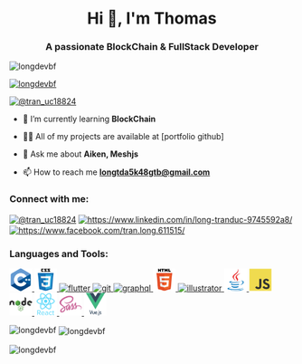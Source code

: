<h1 align="center">Hi 👋, I'm Thomas</h1>
<h3 align="center">A passionate BlockChain & FullStack Developer</h3>

<p align="left"> <img src="https://komarev.com/ghpvc/?username=longdevbf&label=Profile%20views&color=0e75b6&style=flat" alt="longdevbf" /> </p>

<p align="left"> <a href="https://github.com/ryo-ma/github-profile-trophy"><img src="https://github-profile-trophy.vercel.app/?username=longdevbf" alt="longdevbf" /></a> </p>

<p align="left"> <a href="https://twitter.com/@tran_uc18824" target="blank"><img src="https://img.shields.io/twitter/follow/@tran_uc18824?logo=twitter&style=for-the-badge" alt="@tran_uc18824" /></a> </p>

- 🌱 I’m currently learning **BlockChain**

- 👨‍💻 All of my projects are available at [portfolio github]

- 💬 Ask me about **Aiken, Meshjs**

- 📫 How to reach me **longtda5k48gtb@gmail.com**

<h3 align="left">Connect with me:</h3>
<p align="left">
<a href="https://twitter.com/@tran_uc18824" target="blank"><img align="center" src="https://raw.githubusercontent.com/rahuldkjain/github-profile-readme-generator/master/src/images/icons/Social/twitter.svg" alt="@tran_uc18824" height="30" width="40" /></a>
<a href="https://linkedin.com/in/https://www.linkedin.com/in/long-tranduc-9745592a8/" target="blank"><img align="center" src="https://raw.githubusercontent.com/rahuldkjain/github-profile-readme-generator/master/src/images/icons/Social/linked-in-alt.svg" alt="https://www.linkedin.com/in/long-tranduc-9745592a8/" height="30" width="40" /></a>
<a href="https://fb.com/https://www.facebook.com/tran.long.611515/" target="blank"><img align="center" src="https://raw.githubusercontent.com/rahuldkjain/github-profile-readme-generator/master/src/images/icons/Social/facebook.svg" alt="https://www.facebook.com/tran.long.611515/" height="30" width="40" /></a>
</p>

<h3 align="left">Languages and Tools:</h3>
<p align="left"> <a href="https://www.w3schools.com/cpp/" target="_blank" rel="noreferrer"> <img src="https://raw.githubusercontent.com/devicons/devicon/master/icons/cplusplus/cplusplus-original.svg" alt="cplusplus" width="40" height="40"/> </a> <a href="https://www.w3schools.com/css/" target="_blank" rel="noreferrer"> <img src="https://raw.githubusercontent.com/devicons/devicon/master/icons/css3/css3-original-wordmark.svg" alt="css3" width="40" height="40"/> </a> <a href="https://flutter.dev" target="_blank" rel="noreferrer"> <img src="https://www.vectorlogo.zone/logos/flutterio/flutterio-icon.svg" alt="flutter" width="40" height="40"/> </a> <a href="https://git-scm.com/" target="_blank" rel="noreferrer"> <img src="https://www.vectorlogo.zone/logos/git-scm/git-scm-icon.svg" alt="git" width="40" height="40"/> </a> <a href="https://graphql.org" target="_blank" rel="noreferrer"> <img src="https://www.vectorlogo.zone/logos/graphql/graphql-icon.svg" alt="graphql" width="40" height="40"/> </a> <a href="https://www.w3.org/html/" target="_blank" rel="noreferrer"> <img src="https://raw.githubusercontent.com/devicons/devicon/master/icons/html5/html5-original-wordmark.svg" alt="html5" width="40" height="40"/> </a> <a href="https://www.adobe.com/in/products/illustrator.html" target="_blank" rel="noreferrer"> <img src="https://www.vectorlogo.zone/logos/adobe_illustrator/adobe_illustrator-icon.svg" alt="illustrator" width="40" height="40"/> </a> <a href="https://www.java.com" target="_blank" rel="noreferrer"> <img src="https://raw.githubusercontent.com/devicons/devicon/master/icons/java/java-original.svg" alt="java" width="40" height="40"/> </a> <a href="https://developer.mozilla.org/en-US/docs/Web/JavaScript" target="_blank" rel="noreferrer"> <img src="https://raw.githubusercontent.com/devicons/devicon/master/icons/javascript/javascript-original.svg" alt="javascript" width="40" height="40"/> </a> <a href="https://nodejs.org" target="_blank" rel="noreferrer"> <img src="https://raw.githubusercontent.com/devicons/devicon/master/icons/nodejs/nodejs-original-wordmark.svg" alt="nodejs" width="40" height="40"/> </a> <a href="https://reactjs.org/" target="_blank" rel="noreferrer"> <img src="https://raw.githubusercontent.com/devicons/devicon/master/icons/react/react-original-wordmark.svg" alt="react" width="40" height="40"/> </a> <a href="https://sass-lang.com" target="_blank" rel="noreferrer"> <img src="https://raw.githubusercontent.com/devicons/devicon/master/icons/sass/sass-original.svg" alt="sass" width="40" height="40"/> </a> <a href="https://vuejs.org/" target="_blank" rel="noreferrer"> <img src="https://raw.githubusercontent.com/devicons/devicon/master/icons/vuejs/vuejs-original-wordmark.svg" alt="vuejs" width="40" height="40"/> </a> </p>

<p><img align="left" src="https://github-readme-stats.vercel.app/api/top-langs?username=longdevbf&show_icons=true&locale=en&layout=compact" alt="longdevbf" /></p>

<p>&nbsp;<img align="center" src="https://github-readme-stats.vercel.app/api?username=longdevbf&show_icons=true&locale=en" alt="longdevbf" /></p>

<p><img align="center" src="https://github-readme-streak-stats.herokuapp.com/?user=longdevbf&" alt="longdevbf" /></p>

